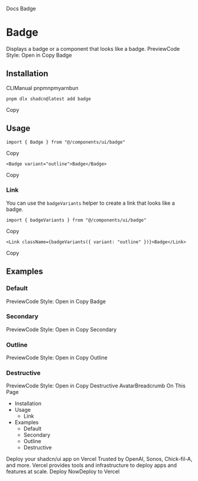Docs
Badge
# Badge
Displays a badge or a component that looks like a badge.
PreviewCode
Style: 
Open in Copy
Badge
## Installation
CLIManual
pnpmnpmyarnbun
```
pnpm dlx shadcn@latest add badge

```

Copy
## Usage
```
import { Badge } from "@/components/ui/badge"
```
Copy
```
<Badge variant="outline">Badge</Badge>
```
Copy
### Link
You can use the `badgeVariants` helper to create a link that looks like a badge.
```
import { badgeVariants } from "@/components/ui/badge"
```
Copy
```
<Link className={badgeVariants({ variant: "outline" })}>Badge</Link>
```
Copy
## Examples
### Default
PreviewCode
Style: 
Open in Copy
Badge
### Secondary
PreviewCode
Style: 
Open in Copy
Secondary
### Outline
PreviewCode
Style: 
Open in Copy
Outline
### Destructive
PreviewCode
Style: 
Open in Copy
Destructive
AvatarBreadcrumb
On This Page
  * Installation
  * Usage
    * Link
  * Examples
    * Default
    * Secondary
    * Outline
    * Destructive


Deploy your shadcn/ui app on Vercel
Trusted by OpenAI, Sonos, Chick-fil-A, and more.
Vercel provides tools and infrastructure to deploy apps and features at scale.
Deploy NowDeploy to Vercel
